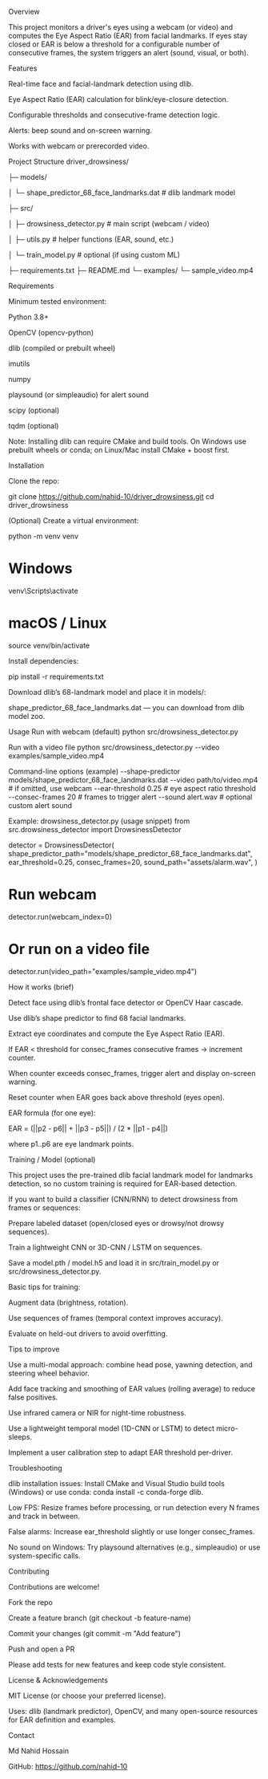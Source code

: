 Overview

This project monitors a driver's eyes using a webcam (or video) and computes the Eye Aspect Ratio (EAR) from facial landmarks. If eyes stay closed or EAR is below a threshold for a configurable number of consecutive frames, the system triggers an alert (sound, visual, or both).

Features

Real-time face and facial-landmark detection using dlib.

Eye Aspect Ratio (EAR) calculation for blink/eye-closure detection.

Configurable thresholds and consecutive-frame detection logic.

Alerts: beep sound and on-screen warning.

Works with webcam or prerecorded video.

Project Structure
driver_drowsiness/

├─ models/

│  └─ shape_predictor_68_face_landmarks.dat   # dlib landmark model 

├─ src/

│  ├─ drowsiness_detector.py                  # main script (webcam / video)

│  ├─ utils.py                                # helper functions (EAR, sound, etc.)

│  └─ train_model.py                          # optional (if using custom ML)

├─ requirements.txt
├─ README.md
└─ examples/
   └─ sample_video.mp4

Requirements

Minimum tested environment:

Python 3.8+

OpenCV (opencv-python)

dlib (compiled or prebuilt wheel)

imutils

numpy

playsound (or simpleaudio) for alert sound

scipy (optional)

tqdm (optional)




Note: Installing dlib can require CMake and build tools. On Windows use prebuilt wheels or conda; on Linux/Mac install CMake + boost first.

Installation

Clone the repo:

git clone https://github.com/nahid-10/driver_drowsiness.git
cd driver_drowsiness


(Optional) Create a virtual environment:

python -m venv venv
# Windows
venv\Scripts\activate
# macOS / Linux
source venv/bin/activate


Install dependencies:

pip install -r requirements.txt


Download dlib’s 68-landmark model and place it in models/:

shape_predictor_68_face_landmarks.dat — you can download from dlib model zoo.

Usage
Run with webcam (default)
python src/drowsiness_detector.py

Run with a video file
python src/drowsiness_detector.py --video examples/sample_video.mp4

Command-line options (example)
--shape-predictor   models/shape_predictor_68_face_landmarks.dat
--video             path/to/video.mp4      # if omitted, use webcam
--ear-threshold     0.25                   # eye aspect ratio threshold
--consec-frames     20                     # frames to trigger alert
--sound             alert.wav              # optional custom alert sound

Example: drowsiness_detector.py (usage snippet)
from src.drowsiness_detector import DrowsinessDetector

detector = DrowsinessDetector(
    shape_predictor_path="models/shape_predictor_68_face_landmarks.dat",
    ear_threshold=0.25,
    consec_frames=20,
    sound_path="assets/alarm.wav",
)

# Run webcam
detector.run(webcam_index=0)

# Or run on a video file
detector.run(video_path="examples/sample_video.mp4")

How it works (brief)

Detect face using dlib’s frontal face detector or OpenCV Haar cascade.

Use dlib’s shape predictor to find 68 facial landmarks.

Extract eye coordinates and compute the Eye Aspect Ratio (EAR).

If EAR < threshold for consec_frames consecutive frames → increment counter.

When counter exceeds consec_frames, trigger alert and display on-screen warning.

Reset counter when EAR goes back above threshold (eyes open).

EAR formula (for one eye):

EAR = (||p2 - p6|| + ||p3 - p5||) / (2 * ||p1 - p4||)


where p1..p6 are eye landmark points.

Training / Model (optional)

This project uses the pre-trained dlib facial landmark model for landmarks detection, so no custom training is required for EAR-based detection.

If you want to build a classifier (CNN/RNN) to detect drowsiness from frames or sequences:

Prepare labeled dataset (open/closed eyes or drowsy/not drowsy sequences).

Train a lightweight CNN or 3D-CNN / LSTM on sequences.

Save a model.pth / model.h5 and load it in src/train_model.py or src/drowsiness_detector.py.

Basic tips for training:

Augment data (brightness, rotation).

Use sequences of frames (temporal context improves accuracy).

Evaluate on held-out drivers to avoid overfitting.

Tips to improve

Use a multi-modal approach: combine head pose, yawning detection, and steering wheel behavior.

Add face tracking and smoothing of EAR values (rolling average) to reduce false positives.

Use infrared camera or NIR for night-time robustness.

Use a lightweight temporal model (1D-CNN or LSTM) to detect micro-sleeps.

Implement a user calibration step to adapt EAR threshold per-driver.

Troubleshooting

dlib installation issues: Install CMake and Visual Studio build tools (Windows) or use conda: conda install -c conda-forge dlib.

Low FPS: Resize frames before processing, or run detection every N frames and track in between.

False alarms: Increase ear_threshold slightly or use longer consec_frames.

No sound on Windows: Try playsound alternatives (e.g., simpleaudio) or use system-specific calls.

Contributing

Contributions are welcome!

Fork the repo

Create a feature branch (git checkout -b feature-name)

Commit your changes (git commit -m "Add feature")

Push and open a PR

Please add tests for new features and keep code style consistent.

License & Acknowledgements

MIT License (or choose your preferred license).

Uses: dlib (landmark predictor), OpenCV, and many open-source resources for EAR definition and examples.

Contact

Md Nahid Hossain

GitHub: https://github.com/nahid-10
